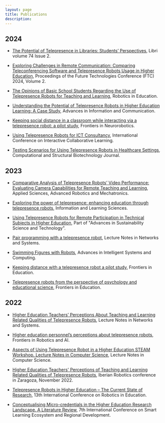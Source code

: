 ```yaml
---
layout: page
title: Publications
description: 
---
```


## 2024
+ [The Potential of Telepresence in Libraries: Students’ Perspectives](https://www.degruyter.com/document/doi/10.1515/libri-2023-0082/html), Libri volume 74 Issue 2.

+ [Exploring Challenges in Remote Communication: Comparing Teleconferencing Software and Telepresence Robots Usage in Higher Education](https://link.springer.com/chapter/10.1007/978-3-031-73122-8_18), Proceedings of the Future Technologies Conference (FTC) 2024, Volume 2. 

+ [The Opinions of Basic School Students Regarding the Use of Telepresence Robots for Teaching and Learning](https://link.springer.com/chapter/10.1007/978-3-031-67059-6_9), Robotics in Education.

+ [Understanding the Potential of Telepresence Robots in Higher Education Learning: A Case Study](https://link.springer.com/chapter/10.1007/978-3-031-53960-2_45), Advances in Information and Communication.

+ [Keeping social distance in a classroom while interacting via a telepresence robot: a pilot study](https://www.frontiersin.org/articles/10.3389/fnbot.2024.1339000/abstract),  Frontiers in Neurorobotics.

+ [Using Telepresence Robots for ICT Consultancy](https://link.springer.com/chapter/10.1007/978-3-031-52667-1_17),  International Conference on Interactive Collaborative Learning.

+ [Testing Scenarios for Using Telepresence Robots in Healthcare Settings](https://www.sciencedirect.com/science/article/pii/S2001037024000059),  Computational and Structural Biotechnology Journal.

## 2023

+ [Comparative Analysis of Telepresence Robots’ Video Performance: Evaluating Camera Capabilities for Remote Teaching and Learning](https://www.mdpi.com/2076-3417/14/1/233),  Applied Sciences, Advanced Robotics and Mechatronics.

+ [Exploring the power of telepresence: enhancing education through telepresence robots](https://www.emerald.com/insight/content/doi/10.1108/ILS-07-2023-0093/full/html),  Information and Learning Sciences.

+ [Using Telepresence Robots for Remote Participation in Technical Subjects in Higher Education](https://link.springer.com/chapter/10.1007/978-981-99-5540-4_8),  Part of "Advances in Sustainability Science and Technology".

+ [Pair programming with a telepresence robot](https://link.springer.com/chapter/10.1007/978-3-031-38454-7_13),  Lecture Notes in Networks and Systems.

+ [Swimming Figures with Robots](https://link.springer.com/chapter/10.1007/978-3-030-63128-4_60), Advances in Intelligent Systems and Computing.

+ [Keeping distance with a telepresence robot a pilot study](https://www.frontiersin.org/articles/10.3389/feduc.2022.1046461/full), Frontiers in Education.

+ [Telepresence robots from the perspective of psychology and educational science](https://www.emerald.com/insight/content/doi/10.1108/ILS-09-2022-0106/full/html), Frontiers in Education.

## 2022

+ [Higher Education Teachers’ Perceptions About Teaching and Learning Related Qualities of Telepresence Robots](https://link.springer.com/chapter/10.1007/978-3-031-21065-5_43), Lecture Notes in Networks and Systems.

+ [Higher education personnel’s perceptions about telepresence robots](https://www.frontiersin.org/articles/10.3389/frobt.2022.976836/full), Frontiers in Robotics and AI.

+ [Aspects of Using Telepresence Robot in a Higher Education STEAM Workshop. Lecture Notes in Computer Science](https://link.springer.com/chapter/10.1007/978-3-031-21047-1_2), Lecture Notes in Computer Science.

+ [Higher Education Teachers' Perceptions of Teaching and Learning Related Qualities of Telepresence Robots](https://link.springer.com/chapter/10.1007/978-3-031-21065-5_43), Iberian Robotics conference in Zaragoza, November 2022.

+ [Telepresence Robots in Higher Education – The Current State of Research](https://link.springer.com/chapter/10.1007/978-3-031-12848-6_12), 13th International Conference on Robotics in Education.

+ [Conceptualising Micro-credentials in the Higher Education Research Landscape. A Literature Review](https://link.springer.com/chapter/10.1007/978-981-19-5240-1_13), 7th International Conference on Smart Learning Ecosystem and Regional Development.

<!-- This is a pragraph. Pellentesque habitant morbi tristique senectus et netus et malesuada fames ac turpis egestas. Vestibulum tortor quam, feugiat vitae, ultricies eget, tempor sit amet, ante. Donec eu libero sit amet quam egestas semper. Aenean ultricies mi vitae est. Mauris placerat eleifend leo. Quisque sit amet est et sapien ullamcorper pharetra. Vestibulum erat wisi, condimentum sed, commodo vitae, ornare sit amet, wisi. Aenean fermentum, elit eget tincidunt condimentum, eros ipsum rutrum orci, sagittis tempus lacus enim ac dui. Donec non enim in turpis pulvinar facilisis. Ut felis.

# Heading 1

**Quisque facilisis erat a dui**. Nam malesuada ornare dolor. Cras gravida, diam sit amet rhoncus ornare, erat elit consectetuer erat, id egestas pede nibh eget odio. Proin tincidunt, velit vel porta elementum, magna diam molestie sapien, non aliquet massa pede eu diam. Aliquam iaculis. Fusce et ipsum et nulla tristique facilisis.

## Heading 2

Lorem ipsum dolor sit amet, consectetuer adipiscing elit. Morbi commodo, ipsum sed pharetra gravida, orci magna rhoncus neque, id pulvinar odio lorem non turpis. Nullam sit amet enim. Suspendisse id velit vitae ligula volutpat condimentum. Aliquam erat volutpat. Sed quis velit. Nulla facilisi. Nulla libero.

### Heading 3

Lorem ipsum dolor sit amet, consectetuer adipiscing elit. Morbi commodo, ipsum sed pharetra gravida, orci magna rhoncus neque, id pulvinar odio lorem non turpis. Nullam sit amet enim. Suspendisse id velit vitae ligula volutpat condimentum. Aliquam erat volutpat. Sed quis velit. Nulla facilisi. Nulla libero.

#### Heading 4

Quisque facilisis erat a dui. Nam malesuada ornare dolor. Cras gravida, diam sit amet rhoncus ornare, erat elit consectetuer erat, id egestas pede nibh eget odio. Proin tincidunt, velit vel porta elementum, magna diam molestie sapien, non aliquet massa pede eu diam. Aliquam iaculis.

##### Heading 5

Curabitur pellentesque facilisis orci, ut rhoncus nulla scelerisque ac. Integer in magna vel justo venenatis ornare vitae vel sem.

###### Heading 6

Nulla tempus tortor nec nunc volutpat commodo. Vivamus efficitur imperdiet velit sagittis pellentesque. In fringilla dui nec dolor sollicitudin, et scelerisque elit pellentesque. Integer vestibulum viverra sem, vel ornare nibh. Proin lobortis elit nunc, ut consequat elit vulputate sit amet.

## Emphasis

**This is bold text**

*This is italic text*

~~Strikethrough~~

## Links

[I'm an inline-style link](https://www.google.com)

[I'm an inline-style link with title](https://www.google.com "Google's Homepage")

## Quoting

>“Creativity is allowing yourself to make mistakes. Design is knowing which ones to keep.”

Lorem ipsum dolor sit amet, `consectetuer adipiscing` elit. Morbi commodo, ipsum sed pharetra gravida, orci magna rhoncus neque, id pulvinar odio lorem non turpis. Nullam sit amet enim. Suspendisse id velit vitae ligula volutpat condimentum. Aliquam erat volutpat. Sed quis velit. Nulla facilisi. Nulla libero.

***

## Code Blocks

```css
#header h1 { 
  color: #fff;
  margin-bottom: 1.5em; 
}

.author-avatar {
  border-radius: 5px;
  display: block;
  height: 60px;   
  margin-right: 30px;
  width: 60px;
}
```

```javascript
// Simple map
var map;
function initMap() {
  map = new google.maps.Map(document.getElementById('map'), {
    center: {lat: -34.397, lng: 150.644},
    zoom: 8
  });
}
```

```json
{"menu": {
  "id": "file",
  "value": "File",
  "popup": {
    "menuitem": [
      {"value": "New", "onclick": "CreateNewDoc()"},
      {"value": "Open", "onclick": "OpenDoc()"},
      {"value": "Close", "onclick": "CloseDoc()"}
    ]
  }
}}
```

```yml
sass:
  input_file: sass/main.scss.njk
  output_file: assets/css/main.css
  indentWidth: 4
  outputStyle: nested
  precision: 10
```

```
No language indicated, so no syntax highlighting. 
```

Inline `code` has `back-ticks around` it.

## Videos

<iframe src="https://player.vimeo.com/video/153339497?byline=0" width="500" height="281" frameborder="0" webkitallowfullscreen mozallowfullscreen allowfullscreen></iframe>

[Terraforming](https://vimeo.com/153339497) from [Studio Swine](https://vimeo.com/studioswine) on [Vimeo](https://vimeo.com)

## Full Width Image

Images work too! Already know the URL of the image you want to include in your article? Simply paste it in like this to make it show up:

{% include image_full.html imageurl="/images/apple-watch-in-car.jpg" title="Apple" caption="This is the caption" %}

Lorem ipsum dolor sit amet, `consectetuer adipiscing` elit. Morbi commodo, ipsum sed pharetra gravida, orci magna rhoncus neque, id pulvinar odio lorem non turpis. Nullam sit amet enim. Suspendisse id velit vitae ligula volutpat condimentum. Aliquam erat volutpat. Sed quis velit. Nulla facilisi. Nulla libero.

## Regular Image

{% include image_caption.html imageurl="/images/apple-watch-in-car.jpg" title="Apple Super" caption="This is the caption" %}

Lorem ipsum dolor sit amet, `consectetuer adipiscing` elit. Morbi commodo, ipsum sed pharetra gravida, orci magna rhoncus neque, id pulvinar odio lorem non turpis. Nullam sit amet enim. Suspendisse id velit vitae ligula volutpat condimentum. Aliquam erat volutpat. Sed quis velit. Nulla facilisi. Nulla libero. Lorem ipsum dolor sit amet, `consectetuer adipiscing` elit. Morbi commodo, ipsum sed pharetra gravida, orci magna rhoncus neque, id pulvinar odio lorem non turpis. Nullam sit amet enim. Suspendisse id velit vitae ligula volutpat condimentum. Aliquam erat volutpat. Sed quis velit. Nulla facilisi. Nulla libero.

## Lists

Here is an unordered list of items, typically rendered as a bulleted list:

+ Donec non tortor in arcu mollis feugiat
+ Lorem ipsum dolor sit amet, consectetuer adipiscing elit
+ Donec id eros eget quam aliquam gravida
+ Vivamus convallis urna id felis
+ Nulla porta tempus sapien

Here is an ordered list of items, typically rendered as a numbered list:

1. Donec non tortor in arcu mollis feugiat
2. Lorem ipsum dolor sit amet, consectetuer adipiscing elit
3. Donec id eros eget quam aliquam gravida
4. Vivamus convallis urna id felis
5. Nulla porta tempus sapien

### Tables

| Title | Title |
| ------| ----- |
| Text  | Text  |
| Text  | Text  |
| Text  | Text  | -->
